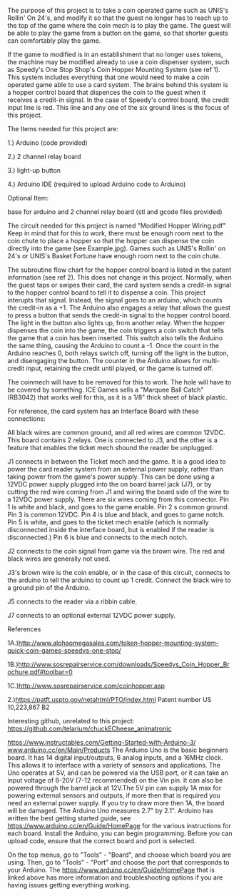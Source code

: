 The purpose of this project is to take a coin operated game such as UNIS's Rollin' On 24's, and modify it so that the guest no longer has to reach up to the top of the game where the coin mech is to play the game. The guest will be able to play the game from a button on the game, so that shorter guests can comfortably play the game.

If the game to modified is in an establishment that no longer uses tokens, the machine may be modified already to use a coin dispenser system, such as Speedy's One Stop Shop's Coin Hopper Mounting System (see ref 1). This system includes everything that one would need to make a coin operated game able to use a card system. The brains behind this system is a hopper control board that dispences the coin to the guest when it receives a credit-in signal. In the case of Speedy's control board, the credit input line is red. This line and any one of the six ground lines is the focus of this project.

The Items needed for this project are:

1.) Arduino (code provided)

2.) 2 channel relay board

3.) light-up button

4.) Arduino IDE (required to upload Arduino code to Arduino)

Optional Item:

base for arduino and 2 channel relay board (stl and gcode files provided)

The circuit needed for this project is named "Modified Hopper Wiring.pdf" Keep in mind that for this to work, there must be enough room next to the coin chute to place a hopper so that the hopper can dispense the coin directly into the game (see Example.jpg). Games such as UNIS's Rollin' on 24's or UNIS's Basket Fortune have enough room next to the coin chute.

The subroutine flow chart for the hopper control board is listed in the patent information (see ref 2). This does not change in this project. Normally, when the guest taps or swipes their card, the card system sends a credit-in signal to the hopper control board to tell it to dispense a coin. This project interupts that signal. Instead, the signal goes to an arduino, which counts the credit-in as a +1. The Arduino also engages a relay that allows the guest to press a button that sends the credit-in signal to the hopper control board. The light in the button also lights up, from another relay. When the hopper dispenses the coin into the game, the coin triggers a coin switch that tells the game that a coin has been inserted. This switch also tells the Arduino the same thing, causing the Arduino to count a -1. Once the count in the Arduino reaches 0, both relays switch off, turning off the light in the button, and disengaging the button. The counter in the Arduino allows for multi-credit input, retaining the credit until played, or the game is turned off.

The coinmech will have to be removed for this to work. The hole will have to be covered by something. ICE Games sells a "Marquee Ball Catch" (RB3042) that works well for this, as it is a 1/8" thick sheet of black plastic.

For reference, the card system has an Interface Board with these connections:

All black wires are common ground, and all red wires are common 12VDC. This board contains 2 relays. One is connected to J3, and the other is a feature that enables the ticket mech shound the reader be unplugged.

J1 connects in between the Ticket mech and the game. It is a good idea to power the card reader system from an external power supply, rather than taking power from the game's power supply. This can be done using a 12VDC power supply plugged into the on board barrel jack (J7), or by cutting the red wire coming from J1 and wiring the board side of the wire to a 12VDC power supply. There are six wires coming from this connector. Pin 1 is white and black, and goes to the game enable. Pin 2 s common ground. Pin 3 is common 12VDC. Pin 4 is blue and black, and goes to game notch. Pin 5 is white, and goes to the ticket mech enable (which is normally disconnected inside the interface board, but is enabled if the reader is disconnected.) Pin 6 is blue and connects to the mech notch.

J2 connects to the coin signal from game via the brown wire. The red and black wires are generally not used.

J3's brown wire is the coin enable, or in the case of this circuit, connects to the arduino to tell the arduino to count up 1 credit. Connect the black wire to a ground pin of the Arduino.

J5 connects to the reader via a ribbin cable.

J7 connects to an optional external 12VDC power supply.

References

1A.)http://www.alphaomegasales.com/token-hopper-mounting-system-quick-coin-games-speedys-one-stop/
        
1B.)http://www.sosrepairservice.com/downloads/Speedys_Coin_Hopper_Brochure.pdf#toolbar=0
        
1C.)http://www.sosrepairservice.com/coinhopper.asp

2.)https://patft.uspto.gov/netahtml/PTO/index.html Patent number US 10,223,867 B2


Interesting github, unrelated to this project: https://github.com/telarium/chuckECheese_animatronic


https://www.instructables.com/Getting-Started-with-Arduino-3/
www.arduino.cc/en/Main/Products
The Arduino Uno is the basic beginners board. It has 14 digital input/outputs, 6 analog inputs, and a 16MHz clock. This allows it to interface with a variety of sensors and applications. The Uno operates at 5V, and can be powered via the USB port, or it can take an input voltage of 6-20V (7-12 recommended) on the Vin pin. It can also be powered through the barrel jack at 12V.The 5V pin can supply 1A max for powering external sensors and outputs, if more then that is required you need an external power supply. If you try to draw more then 1A, the board will be damaged. The Arduino Uno measures 2.7" by 2.1".
Arduino has written the best getting started guide, see https://www.arduino.cc/en/Guide/HomePage for the various instructions for each board.
Install the Arduino, you can begin programming. Before you can upload code, ensure that the correct board and port is selected.

On the top menus, go to "Tools" - "Board", and choose which board you are using.
Then, go to "Tools" - "Port" and choose the port that corresponds to your Arduino. The https://www.arduino.cc/en/Guide/HomePage that is linked above has more information and troubleshooting options if you are having issues getting everything working.


